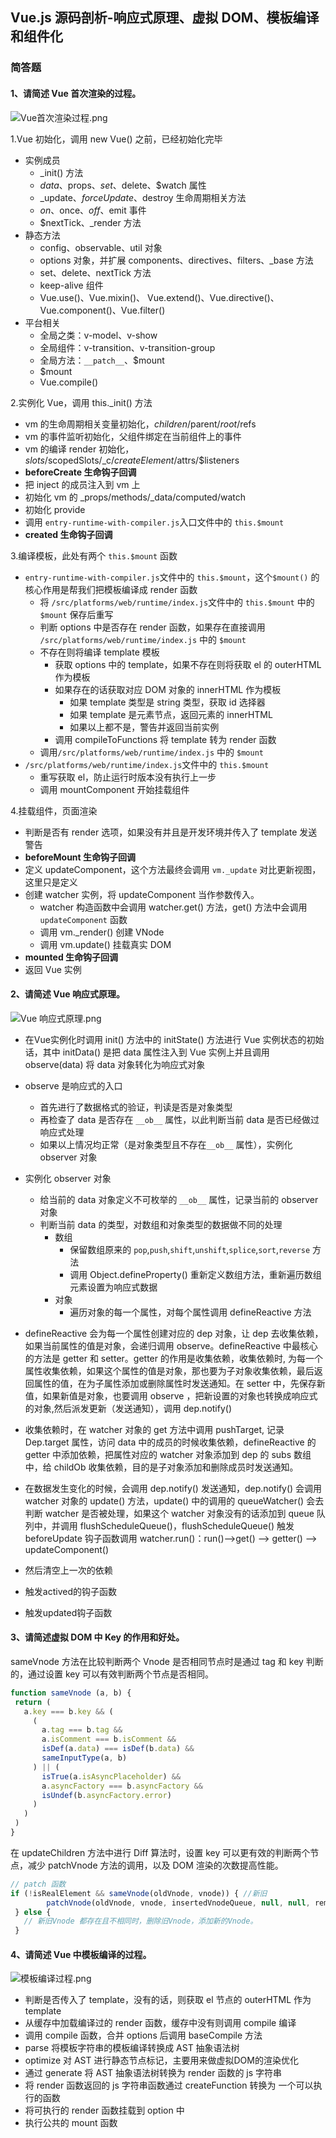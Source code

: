 ## Vue.js 源码剖析-响应式原理、虚拟 DOM、模板编译和组件化

### 简答题

#### 1、请简述 Vue 首次渲染的过程。

![Vue首次渲染过程.png](https://upload-images.jianshu.io/upload_images/6010417-6911e88046677f05.png?imageMogr2/auto-orient/strip%7CimageView2/2/w/1240)

1.Vue 初始化，调用 new Vue() 之前，已经初始化完毕

- 实例成员
    - _init() 方法
    - $data、$props、$set、$delete、$watch 属性
    - _update、$forceUpdate、$destroy 生命周期相关方法
    - $on、$once、$off、$emit 事件
    - $nextTick、_render 方法
- 静态方法
    - config、observable、util 对象
    - options 对象，并扩展 components、directives、filters、_base 方法
    - set、delete、nextTick 方法
    - keep-alive 组件
    - Vue.use()、Vue.mixin()、 Vue.extend()、Vue.directive()、 Vue.component()、Vue.filter()
- 平台相关
    - 全局之类：v-model、v-show
    - 全局组件：v-transition、v-transition-group
    - 全局方法：`__patch__`、$mount
    - $mount
    - Vue.compile()

2.实例化 Vue，调用 this._init() 方法

- vm 的生命周期相关变量初始化，$children/$parent/$root/$refs
- vm 的事件监听初始化，父组件绑定在当前组件上的事件
- vm 的编译 render 初始化，$slots/$scopedSlots/_c/$createElement/$attrs/$listeners
- **beforeCreate 生命钩子回调**
- 把 inject 的成员注入到 vm 上
- 初始化 vm 的 _props/methods/_data/computed/watch
- 初始化 provide
- 调用 `entry-runtime-with-compiler.js`入口文件中的 `this.$mount`
- **created 生命钩子回调**

3.编译模板，此处有两个 `this.$mount` 函数

- `entry-runtime-with-compiler.js`文件中的 `this.$mount`，这个`$mount()` 的核心作用是帮我们把模板编译成 render 函数
    - 将 `/src/platforms/web/runtime/index.js`文件中的 `this.$mount` 中的 `$mount` 保存后重写
    - 判断 options 中是否存在 render 函数，如果存在直接调用 `/src/platforms/web/runtime/index.js` 中的 `$mount`
    - 不存在则将编译 template 模板
        - 获取 options 中的 template，如果不存在则将获取 el 的 outerHTML 作为模板
        - 如果存在的话获取对应 DOM 对象的 innerHTML 作为模板
            - 如果 template 类型是 string 类型，获取 id 选择器
            - 如果 template 是元素节点，返回元素的 innerHTML
            - 如果以上都不是，警告并返回当前实例
        - 调用 compileToFunctions 将 template 转为 render 函数
    - 调用`/src/platforms/web/runtime/index.js` 中的 `$mount`
- `/src/platforms/web/runtime/index.js`文件中的 `this.$mount`
    - 重写获取 el，防止运行时版本没有执行上一步
    - 调用 mountComponent 开始挂载组件

4.挂载组件，页面渲染

- 判断是否有 render 选项，如果没有并且是开发环境并传入了 template 发送警告
- **beforeMount 生命钩子回调**
- 定义 updateComponent，这个方法最终会调用 `vm._update` 对比更新视图，这里只是定义
- 创建 watcher 实例，将 updateComponent 当作参数传入。
    - watcher 构造函数中会调用 watcher.get() 方法，get() 方法中会调用 `updateComponent` 函数
    - 调用 vm._render() 创建 VNode
    - 调用 vm.update() 挂载真实 DOM
- **mounted 生命钩子回调**
- 返回 Vue 实例

#### 2、请简述 Vue 响应式原理。

![Vue 响应式原理.png](https://upload-images.jianshu.io/upload_images/6010417-1d2bb77174f76672.png?imageMogr2/auto-orient/strip%7CimageView2/2/w/1240)

- 在Vue实例化时调用 init() 方法中的 initState() 方法进行 Vue 实例状态的初始话，其中 initData() 是把 data 属性注入到 Vue 实例上并且调用 observe(data) 将 data 对象转化为响应式对象
- observe 是响应式的入口
    - 首先进行了数据格式的验证，判读是否是对象类型
    - 再检查了 data 是否存在 `__ob__` 属性，以此判断当前 data 是否已经做过响应式处理
    - 如果以上情况均正常（是对象类型且不存在`__ob__` 属性），实例化 observer 对象
- 实例化 observer 对象
    - 给当前的 data 对象定义不可枚举的 `__ob__` 属性，记录当前的 observer 对象
    - 判断当前 data 的类型，对数组和对象类型的数据做不同的处理
        - 数组
            - 保留数组原来的 `pop`,`push`,`shift`,`unshift`,`splice`,`sort`,`reverse` 方法
            - 调用 Object.defineProperty() 重新定义数组方法，重新遍历数组元素设置为响应式数据
        - 对象
            - 遍历对象的每一个属性，对每个属性调用 defineReactive 方法
- defineReactive 会为每一个属性创建对应的 dep 对象，让 dep 去收集依赖，如果当前属性的值是对象，会递归调用 observe。defineReactive 中最核心的方法是 getter 和 setter。getter 的作用是收集依赖，收集依赖时, 为每一个属性收集依赖，如果这个属性的值是对象，那也要为子对象收集依赖，最后返回属性的值，在为子属性添加或删除属性时发送通知。在 setter 中，先保存新值，如果新值是对象，也要调用 observe ，把新设置的对象也转换成响应式的对象,然后派发更新（发送通知），调用 dep.notify()
- 收集依赖时，在 watcher 对象的 get 方法中调用 pushTarget, 记录 Dep.target 属性，访问 data 中的成员的时候收集依赖，defineReactive 的 getter 中添加依赖，把属性对应的 watcher 对象添加到 dep 的 subs 数组中，给 childOb 收集依赖，目的是子对象添加和删除成员时发送通知。
- 在数据发生变化的时候，会调用 dep.notify() 发送通知，dep.notify() 会调用 watcher 对象的 update() 方法，update() 中的调用的 queueWatcher() 会去判断 watcher 是否被处理，如果这个 watcher 对象没有的话添加到 queue 队列中，并调用 flushScheduleQueue()，flushScheduleQueue() 触发 beforeUpdate 钩子函数调用 watcher.run()：run()-->get() --> getter() --> updateComponent()
- 然后清空上一次的依赖

- 触发actived的钩子函数

- 触发updated钩子函数

#### 3、请简述虚拟 DOM 中 Key 的作用和好处。

sameVnode 方法在比较判断两个 Vnode 是否相同节点时是通过 tag 和 key 判断的，通过设置 key 可以有效判断两个节点是否相同。

```js
function sameVnode (a, b) {
 return (
   a.key === b.key && (
     (
       a.tag === b.tag &&
       a.isComment === b.isComment &&
       isDef(a.data) === isDef(b.data) &&
       sameInputType(a, b)
     ) || (
       isTrue(a.isAsyncPlaceholder) &&
       a.asyncFactory === b.asyncFactory &&
       isUndef(b.asyncFactory.error)
     )
   )
 )
}
```

在 updateChildren 方法中进行 Diff 算法时，设置 key 可以更有效的判断两个节点，减少 patchVnode 方法的调用，以及 DOM 渲染的次数提高性能。

```js
// patch 函数
if (!isRealElement && sameVnode(oldVnode, vnode)) { //新旧
        patchVnode(oldVnode, vnode, insertedVnodeQueue, null, null, removeOnly)
 } else {
   // 新旧Vnode 都存在且不相同时，删除旧Vnode，添加新的Vnode。
 }
```

#### 4、请简述 Vue 中模板编译的过程。

![模板编译过程.png](https://upload-images.jianshu.io/upload_images/6010417-770c6955f959e5e0.png?imageMogr2/auto-orient/strip%7CimageView2/2/w/1240)

- 判断是否传入了 template，没有的话，则获取 el 节点的 outerHTML 作为 template
- 从缓存中加载编译过的 render 函数，缓存中没有则调用 compile 编译
- 调用 compile 函数，合并 options 后调用 baseCompile 方法
- parse 将模板字符串的模板编译转换成 AST 抽象语法树
- optimize 对 AST 进行静态节点标记，主要用来做虚拟DOM的渲染优化
- 通过 generate 将 AST 抽象语法树转换为 render 函数的 js 字符串
- 将 render 函数返回的 js 字符串函数通过 createFunction 转换为 一个可以执行的函数
- 将可执行的 render 函数挂载到 option 中
- 执行公共的 mount 函数
